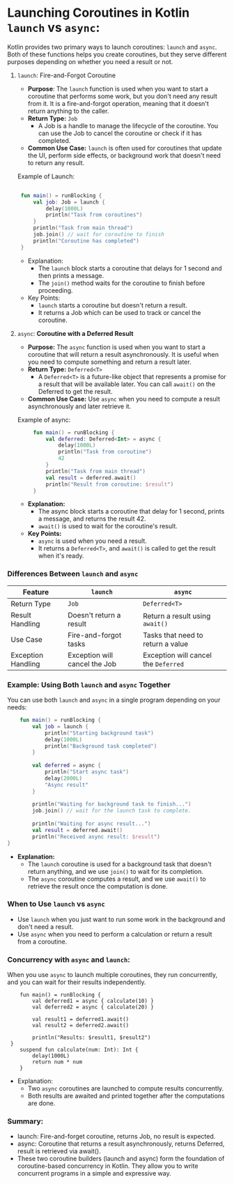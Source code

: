 # Launching Coroutines in Kotlin `launch` vs `async`:
Kotlin provides two primary ways to launch coroutines: `launch` and `async`. Both of these functions helps you create coroutines, 
but they serve different purposes depending on whether you need a result or not.

1. `launch`: Fire-and-Forgot Coroutine
    - **Purpose**: The `launch` function is used when you want to start a coroutine that performs some work, but you don't need any result from it.
    It is a fire-and-forgot operation, meaning that it doesn't return anything to the caller.
    - **Return Type:** `Job`
      - A Job is a handle to manage the lifecycle of the coroutine. You can use the Job to cancel the coroutine or check if it has completed.
    - **Common Use Case:** `launch` is often used for coroutines that update the UI, perform side effects, or background work that doesn't need to return any result.
    
    Example of Launch:
   ```kotlin
    
    fun main() = runBlocking {
        val job: Job = launch {
            delay(1000L)
            println("Task from coroutines")    
        }    
        println("Task from main thread")
        job.join() // wait for coroutine to finish
        println("Coroutine has completed")
    } 
   ```
   - Explanation:
     - The `launch` block starts a coroutine that delays for 1 second and then prints a message.
     - The `join()` method waits for the coroutine to finish before proceeding.
   - Key Points:
     - `launch` starts a coroutine but doesn't return a result.
     - It returns a Job which can be used to track or cancel the coroutine.

2. `async`: **Coroutine with a Deferred Result**
    - **Purpose:** The `async` function is used when you want to start a coroutine that will return a result asynchronously. It is useful when you need to 
        compute something and return a result later.
    - **Return Type:** `Deferred<T>`
      - A `Deferred<T>` is a future-like object that represents a promise for a result that will be available later. You can call `await()` on the Deferred to get the result.
    - **Common Use Case:** Use `async` when you need to compute a result asynchronously and later retrieve it.
    
    Example of async:
   ```kotlin
        fun main() = runBlocking {
            val deferred: Deferred<Int> = async {
                delay(1000L)
                println("Task from coroutine")
                42
            }    
            println("Task from main thread")
            val result = deferred.await()
            println("Result from coroutine: $result")
        }    
    ```
   
    - **Explanation:**
      - The async block starts a coroutine that delay for 1 second, prints a message, and returns the result 42.
      - `await()` is used to wait for the coroutine's result.
    - **Key Points:**
      - `async` is used when you need a result.
      - It returns a `Deferred<T>`, and `await()` is called to get the result when it's ready.

### Differences Between `launch` and `async`

| Feature            | `launch`                      | `async`                              |
|--------------------|-------------------------------|--------------------------------------|
| Return Type        | `Job`                         | `Deferred<T>`                        |
| Result Handling    | Doesn't return a result       | Return a result using `await()`      |
| Use Case           | Fire-and-forgot tasks         | Tasks that need to return a value    |
| Exception Handling | Exception will cancel the Job | Exception will cancel the `Deferred` |

### Example: Using Both `launch` and `async` Together
You can use both `launch` and `async` in a single program depending on your needs:

```kotlin
    fun main() = runBlocking {
        val job = launch {
            println("Starting background task")
            delay(1000L)
            println("Background task completed")
        }
    
        val deferred = async {
            println("Start async task")
            delay(2000L)
            "Async result"
        }
    
        println("Waiting for background task to finish...")
        job.join() // wait for the launch task to complete.
    
        println("Waiting for async result...")
        val result = deferred.await()
        println("Received async result: $result")
}
```
- **Explanation:**
  - The `launch` coroutine is used for a background task that doesn't return anything, and we use `join()` to wait for its completion.
  - The `async` coroutine computes a result, and we use `await()` to retrieve the result once the computation is done.

### When to Use `launch` vs `async`
- Use `launch` when you just want to run some work in the background and don't need a result.
- Use `async` when you need to perform a calculation or return a result from a coroutine.

### Concurrency with `async` and `launch`:
When you use `async` to launch multiple coroutines, they run concurrently, and you can wait for their results independently.

```
    fun main() = runBlocking {
        val deferred1 = async { calculate(10) }
        val deferred2 = async { calculate(20) }
    
        val result1 = deferred1.await()
        val result2 = deferred2.await()
    
        println("Results: $result1, $result2")
 }
    suspend fun calculate(num: Int): Int {
        delay(1000L)
        return num * num
    }
```
 - Explanation:
   - Two `async` coroutines are launched to compute results concurrently.
   - Both results are awaited and printed together after the computations are done.

### Summary:

* launch: Fire-and-forget coroutine, returns Job, no result is expected.
* async: Coroutine that returns a result asynchronously, returns Deferred<T>, result is retrieved via await().
* These two coroutine builders (launch and async) form the foundation of coroutine-based concurrency in Kotlin. They allow you to write concurrent programs in a simple and expressive way.